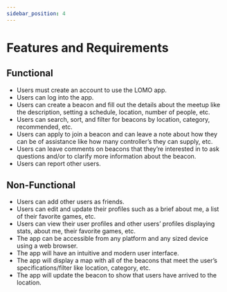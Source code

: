 ```yaml
---
sidebar_position: 4
---
```


# Features and Requirements
## Functional
- Users must create an account to use the LOMO app.
- Users can log into the app.
- Users can create a beacon and fill out the details about the meetup like the description, setting a schedule, location, number of people, etc.
- Users can search, sort, and filter for beacons by location, category, recommended, etc.
- Users can apply to join a beacon and can leave a note about how they can be of assistance like how many controller’s they can supply, etc.
- Users can leave comments on beacons that they’re interested in to ask questions and/or to clarify more information about the beacon.
- Users can report other users.


## Non-Functional
- Users can add other users as friends.
- Users can edit and update their profiles such as a brief about me, a list of their favorite games, etc.
- Users can view their user profiles and other users’ profiles displaying stats, about me, their favorite games, etc.
- The app can be accessible from any platform and any sized device using a web browser.
- The app will have an intuitive and modern user interface.
- The app will display a map with all of the beacons that meet the user’s specifications/filter like location, category, etc.
- The app will update the beacon to show that users have arrived to the location.
